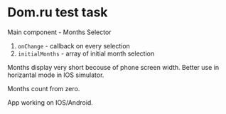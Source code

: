 # Dom.ru test task

Main component - Months Selector

1. `onChange` - callback on every selection
2. `initialMonths` - array of initial month selection

Months display very short becouse of phone screen width.
Better use in horizantal mode in IOS simulator.

Months count from zero.

App working on IOS/Android.
